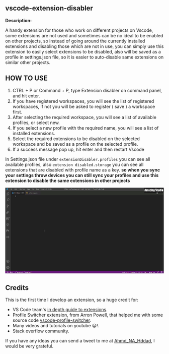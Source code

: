 ## **vscode-extension-disabler**

**Description:**

A handy extension for those who work on different projects on Vscode, some extensions are not used and sometimes can be no ideal to be enabled on other projects, so instead of going around the currently installed extensions and disabling those which are not in use, you can simply use this extension to easily select extensions to be disabled, also will be saved as a profile in settings.json file, so it is easier to auto-disable same extensions on similar other projects.

## HOW TO USE

1.  CTRL + P or Command + P, type Extension disabler on command panel, and hit enter.
2.  If you have registered workspaces, you will see the list of registered workspaces, if not you will be asked to register ( save ) a workspace first.
3.  After selecting the required workspace, you will see a list of available profiles, or select new.
4.  If you select a new profile with the required name, you will see a list of installed extensions.
5.  Select the required extensions to be disabled on the selected workspace and be saved as a profile on the selected profile.
6.  If a success message pop up, hit enter and then restart Vscode

In Settings.json file under `extensionDisabler.profiles` you can see all available profiles,
also `extension disabled.storage` you can see all extensions that are disabled with profile name as a key.
**so when you sync your settings throw devices you can still sync your profiles and use this extension to disable the same extensions in other projects**

![Alt text](./images/howToUse.gif?raw=true "Optional Title")

## Credits

This is the first time I develop an extension, so a huge credit for:

- VS Code team's [in depth guide to extensions](https://code.visualstudio.com/api/get-started/your-first-extension?wt.mc_id=profileswitcher-github-aapowell).
- Profile Switcher extension, from Arron Powell, that helped me with some source code [vscode-profile-switcher](https://github.com/aaronpowell/vscode-profile-switcher).
- Many videos and tutorials on youtube 😀!.
- Stack overflow community.

If you have any ideas you can send a tweet to me at [Ahmd_NA_Hddad](https://twitter.com/Ahmad_Na_Hddad), I would be very grateful.
